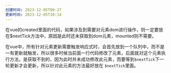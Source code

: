 ```yaml
---
创建时间: 2023-12-05T09:27
更新时间: 2023-12-05T10:14
---
```

在vue的created里面的代码，如果涉及到需要对元素dom进行操作，则一定要放在$nextTick方法中，原因是此时还未获取到dom元素，mounted则不需要。

在vue中，所有针对元素更新需要触发响应式时，会首先放到一个队列中，而不是一有更新就触发，所以很多时候当前面一行代码修改了元素，后面就对这个元素执行方法，是获取不到的，因为此时并未成功修改此元素，而要等到`$nextTick`下一轮更新才会更新，所以针对此元素的方法最好放在 `$nextTick`里面。

